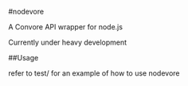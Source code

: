 #nodevore

  A Convore API wrapper for node.js

  Currently under heavy development

##Usage

  refer to test/ for an example of how to use nodevore
